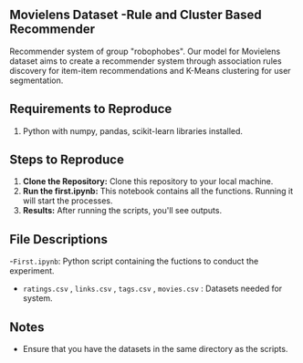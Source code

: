 ## Movielens Dataset -Rule and Cluster Based Recommender
Recommender system of group "robophobes". Our model for Movielens dataset aims to create a recommender system through association rules discovery for item-item recommendations and K-Means clustering for user segmentation.

## Requirements to Reproduce
1. Python with numpy, pandas, scikit-learn libraries installed.

## Steps to Reproduce
1. **Clone the Repository:** Clone this repository to your local machine.
2. **Run the first.ipynb:** This notebook contains all the functions. Running it will start the processes.
3. **Results:** After running the scripts, you'll see  outputs.

## File Descriptions
-`First.ipynb`: Python script containing the fuctions to conduct the experiment.
- `ratings.csv` , `links.csv` , `tags.csv` , `movies.csv` : Datasets needed for system.

## Notes
- Ensure that you have the datasets in the same directory as the scripts.
